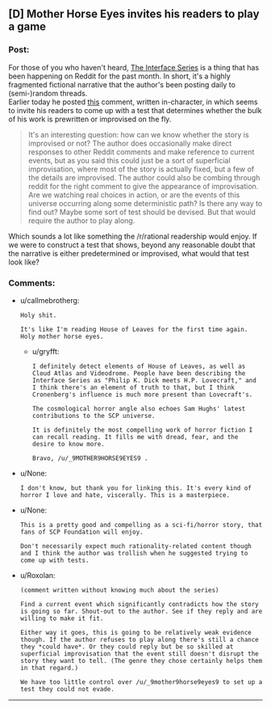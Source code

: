 ## [D] Mother Horse Eyes invites his readers to play a game

### Post:

For those of you who haven't heard, [The Interface Series](https://www.reddit.com/r/9M9H9E9/) is a thing that has been happening on Reddit for the past month. In short, it's a highly fragmented fictional narrative that the author's been posting daily to (semi-)random threads.  
Earlier today he posted [this](https://www.reddit.com/r/9M9H9E9/comments/4lt7dl/bbc_finally_notices_that_something_is_going_on/d3r39re/) comment, written in-character, in which seems to invite his readers to come up with a test that determines whether the bulk of his work is prewritten or improvised on the fly.  

> It's an interesting question: how can we know whether the story is improvised or not? The author does occasionally make direct responses to other Reddit comments and make reference to current events, but as you said this could just be a sort of superficial improvisation, where most of the story is actually fixed, but a few of the details are improvised. The author could also be combing through reddit for the right comment to give the appearance of improvisation.
Are we watching real choices in action, or are the events of this universe occurring along some deterministic path? Is there any way to find out? Maybe some sort of test should be devised. But that would require the author to play along.  

Which sounds a lot like something the /r/rational readership would enjoy. If we were to construct a test that shows, beyond any reasonable doubt that the narrative is either predetermined or improvised, what would that test look like?

### Comments:

- u/callmebrotherg:
  ```
  Holy shit. 

  It's like I'm reading House of Leaves for the first time again. Holy mother horse eyes.
  ```

  - u/gryfft:
    ```
    I definitely detect elements of House of Leaves, as well as Cloud Atlas and Videodrome. People have been describing the Interface Series as "Philip K. Dick meets H.P. Lovecraft," and I think there's an element of truth to that, but I think Cronenberg's influence is much more present than Lovecraft's.

    The cosmological horror angle also echoes Sam Hughs' latest contributions to the SCP universe.

    It is definitely the most compelling work of horror fiction I can recall reading. It fills me with dread, fear, and the desire to know more.

    Bravo, /u/_9MOTHER9HORSE9EYES9 .
    ```

- u/None:
  ```
  I don't know, but thank you for linking this. It's every kind of horror I love and hate, viscerally. This is a masterpiece.
  ```

- u/None:
  ```
  This is a pretty good and compelling as a sci-fi/horror story, that fans of SCP Foundation will enjoy.

  Don't necessarily expect much rationality-related content though and I think the author was trollish when he suggested trying to come up with tests.
  ```

- u/Roxolan:
  ```
  (comment written without knowing much about the series)

  Find a current event which significantly contradicts how the story is going so far. Shout-out to the author. See if they reply and are willing to make it fit.

  Either way it goes, this is going to be relatively weak evidence though. If the author refuses to play along there's still a chance they *could have*. Or they could reply but be so skilled at superficial improvisation that the event still doesn't disrupt the story they want to tell. (The genre they chose certainly helps them in that regard.)

  We have too little control over /u/_9mother9horse9eyes9 to set up a test they could not evade.
  ```

---


